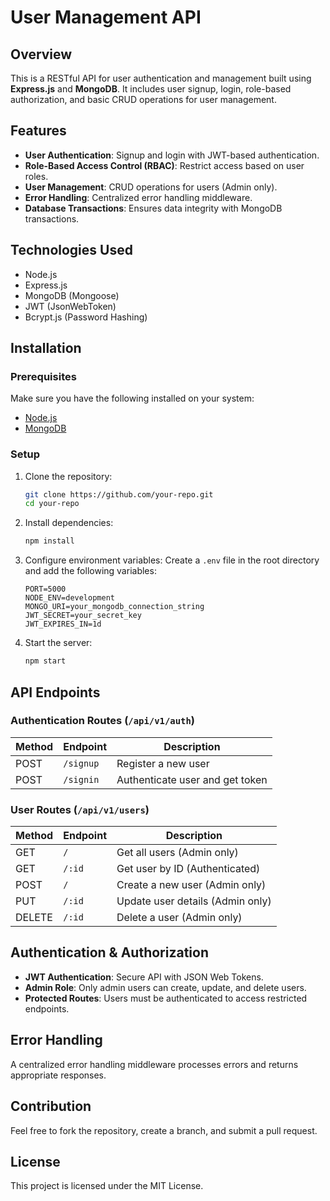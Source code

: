 # User Management API

## Overview
This is a RESTful API for user authentication and management built using **Express.js** and **MongoDB**. It includes user signup, login, role-based authorization, and basic CRUD operations for user management.

## Features
- **User Authentication**: Signup and login with JWT-based authentication.
- **Role-Based Access Control (RBAC)**: Restrict access based on user roles.
- **User Management**: CRUD operations for users (Admin only).
- **Error Handling**: Centralized error handling middleware.
- **Database Transactions**: Ensures data integrity with MongoDB transactions.

## Technologies Used
- Node.js
- Express.js
- MongoDB (Mongoose)
- JWT (JsonWebToken)
- Bcrypt.js (Password Hashing)

## Installation
### Prerequisites
Make sure you have the following installed on your system:
- [Node.js](https://nodejs.org/)
- [MongoDB](https://www.mongodb.com/)

### Setup
1. Clone the repository:
   ```bash
   git clone https://github.com/your-repo.git
   cd your-repo
   ```
2. Install dependencies:
   ```bash
   npm install
   ```
3. Configure environment variables:
   Create a `.env` file in the root directory and add the following variables:
   ```env
   PORT=5000
   NODE_ENV=development
   MONGO_URI=your_mongodb_connection_string
   JWT_SECRET=your_secret_key
   JWT_EXPIRES_IN=1d
   ```
4. Start the server:
   ```bash
   npm start
   ```

## API Endpoints
### Authentication Routes (`/api/v1/auth`)
| Method | Endpoint  | Description |
|--------|-----------|-------------|
| POST   | `/signup` | Register a new user |
| POST   | `/signin` | Authenticate user and get token |

### User Routes (`/api/v1/users`)
| Method | Endpoint  | Description |
|--------|-----------|-------------|
| GET    | `/`       | Get all users (Admin only) |
| GET    | `/:id`    | Get user by ID (Authenticated) |
| POST   | `/`       | Create a new user (Admin only) |
| PUT    | `/:id`    | Update user details (Admin only) |
| DELETE | `/:id`    | Delete a user (Admin only) |

## Authentication & Authorization
- **JWT Authentication**: Secure API with JSON Web Tokens.
- **Admin Role**: Only admin users can create, update, and delete users.
- **Protected Routes**: Users must be authenticated to access restricted endpoints.

## Error Handling
A centralized error handling middleware processes errors and returns appropriate responses.

## Contribution
Feel free to fork the repository, create a branch, and submit a pull request.

## License
This project is licensed under the MIT License.

